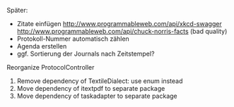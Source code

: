 Später:

 * Zitate einfügen
	http://www.programmableweb.com/api/xkcd-swagger
	http://www.programmableweb.com/api/chuck-norris-facts (bad quality)
 * Protokoll-Nummer automatisch zählen
 * Agenda erstellen
 * ggf. Sortierung der Journals nach Zeitstempel?
 
Reorganize ProtocolController
   
 1. Remove dependency of TextileDialect: use enum instead
 1. Move dependency of itextpdf to separate package
 1. Move dependency of taskadapter to separate package
